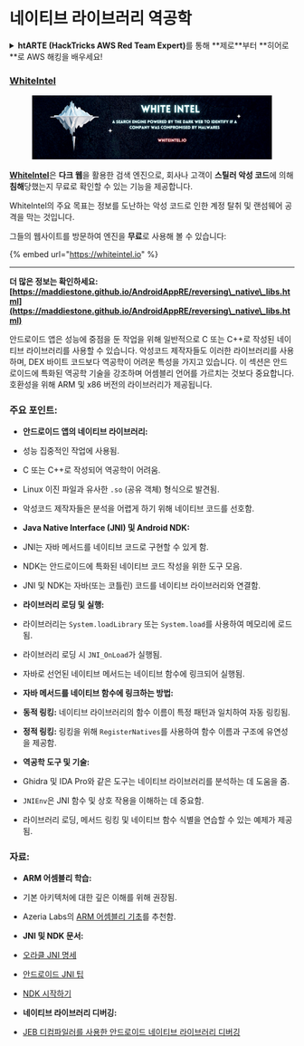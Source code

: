 # 네이티브 라이브러리 역공학

<details>

<summary><strong>htARTE (HackTricks AWS Red Team Expert)</strong>를 통해 **제로**부터 **히어로**로 AWS 해킹을 배우세요!</summary>

HackTricks를 지원하는 다른 방법:

* **회사가 HackTricks에 광고**되길 원하거나 **PDF 형식의 HackTricks를 다운로드**하려면 [**SUBSCRIPTION PLANS**](https://github.com/sponsors/carlospolop)를 확인하세요!
* [**공식 PEASS & HackTricks 스왜그**](https://peass.creator-spring.com)를 구매하세요
* [**The PEASS Family**](https://opensea.io/collection/the-peass-family)를 발견하세요, 독점 [**NFTs**](https://opensea.io/collection/the-peass-family) 컬렉션
* **Discord 그룹**에 가입하세요 💬(https://discord.gg/hRep4RUj7f) 또는 [**텔레그램 그룹**](https://t.me/peass)에 가입하거나 **트위터** 🐦에서 **팔로우**하세요 [**@carlospolopm**](https://twitter.com/hacktricks_live)**.**
* **HackTricks** 및 **HackTricks Cloud** 깃허브 저장소로 PR을 제출하여 해킹 트릭을 공유하세요.

</details>

### [WhiteIntel](https://whiteintel.io)

<figure><img src="/.gitbook/assets/image (1224).png" alt=""><figcaption></figcaption></figure>

[**WhiteIntel**](https://whiteintel.io)은 **다크 웹**을 활용한 검색 엔진으로, 회사나 고객이 **스틸러 악성 코드**에 의해 **침해**당했는지 무료로 확인할 수 있는 기능을 제공합니다.

WhiteIntel의 주요 목표는 정보를 도난하는 악성 코드로 인한 계정 탈취 및 랜섬웨어 공격을 막는 것입니다.

그들의 웹사이트를 방문하여 엔진을 **무료**로 사용해 볼 수 있습니다:

{% embed url="https://whiteintel.io" %}

---

**더 많은 정보는 확인하세요: [https://maddiestone.github.io/AndroidAppRE/reversing\_native\_libs.html](https://maddiestone.github.io/AndroidAppRE/reversing\_native\_libs.html)**

안드로이드 앱은 성능에 중점을 둔 작업을 위해 일반적으로 C 또는 C++로 작성된 네이티브 라이브러리를 사용할 수 있습니다. 악성코드 제작자들도 이러한 라이브러리를 사용하며, DEX 바이트 코드보다 역공학이 어려운 특성을 가지고 있습니다. 이 섹션은 안드로이드에 특화된 역공학 기술을 강조하며 어셈블리 언어를 가르치는 것보다 중요합니다. 호환성을 위해 ARM 및 x86 버전의 라이브러리가 제공됩니다.

### 주요 포인트:
- **안드로이드 앱의 네이티브 라이브러리:**
- 성능 집중적인 작업에 사용됨.
- C 또는 C++로 작성되어 역공학이 어려움.
- Linux 이진 파일과 유사한 `.so` (공유 객체) 형식으로 발견됨.
- 악성코드 제작자들은 분석을 어렵게 하기 위해 네이티브 코드를 선호함.

- **Java Native Interface (JNI) 및 Android NDK:**
- JNI는 자바 메서드를 네이티브 코드로 구현할 수 있게 함.
- NDK는 안드로이드에 특화된 네이티브 코드 작성을 위한 도구 모음.
- JNI 및 NDK는 자바(또는 코틀린) 코드를 네이티브 라이브러리와 연결함.

- **라이브러리 로딩 및 실행:**
- 라이브러리는 `System.loadLibrary` 또는 `System.load`를 사용하여 메모리에 로드됨.
- 라이브러리 로딩 시 `JNI_OnLoad`가 실행됨.
- 자바로 선언된 네이티브 메서드는 네이티브 함수에 링크되어 실행됨.

- **자바 메서드를 네이티브 함수에 링크하는 방법:**
- **동적 링킹:** 네이티브 라이브러리의 함수 이름이 특정 패턴과 일치하여 자동 링킹됨.
- **정적 링킹:** 링킹을 위해 `RegisterNatives`를 사용하여 함수 이름과 구조에 유연성을 제공함.

- **역공학 도구 및 기술:**
- Ghidra 및 IDA Pro와 같은 도구는 네이티브 라이브러리를 분석하는 데 도움을 줌.
- `JNIEnv`은 JNI 함수 및 상호 작용을 이해하는 데 중요함.
- 라이브러리 로딩, 메서드 링킹 및 네이티브 함수 식별을 연습할 수 있는 예제가 제공됨.

### 자료:
- **ARM 어셈블리 학습:**
- 기본 아키텍처에 대한 깊은 이해를 위해 권장됨.
- Azeria Labs의 [ARM 어셈블리 기초](https://azeria-labs.com/writing-arm-assembly-part-1/)를 추천함.

- **JNI 및 NDK 문서:**
- [오라클 JNI 명세](https://docs.oracle.com/javase/7/docs/technotes/guides/jni/spec/jniTOC.html)
- [안드로이드 JNI 팁](https://developer.android.com/training/articles/perf-jni)
- [NDK 시작하기](https://developer.android.com/ndk/guides/)

- **네이티브 라이브러리 디버깅:**
- [JEB 디컴파일러를 사용한 안드로이드 네이티브 라이브러리 디버깅](https://medium.com/@shubhamsonani/how-to-debug-android-native-libraries-using-jeb-decompiler-eec681a22cf3)
